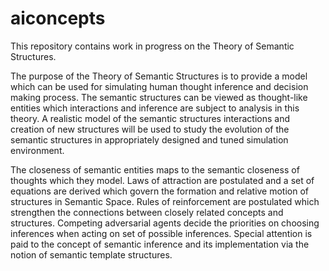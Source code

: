 # aiconcepts

This repository contains work in progress on the Theory of Semantic Structures. 

The purpose of the Theory of Semantic Structures is to provide a model which can be used for simulating human thought inference and decision making process. The semantic structures can be viewed as thought-like entities which interactions and inference are subject to analysis in this theory. A realistic model of the semantic structures interactions and creation of new structures will be used to study the evolution of the semantic structures in appropriately designed and tuned simulation environment. 

The closeness of semantic entities maps to the semantic closeness of thoughts which they model. Laws of attraction are postulated and a set of equations are derived which govern the formation and relative motion of structures in Semantic Space. Rules of reinforcement are postulated which strengthen the connections between closely related concepts and structures. Competing adversarial agents decide the priorities on choosing inferences when acting on set of possible inferences. Special attention is paid to the concept of semantic inference and its implementation via the notion of semantic template structures. 
 
